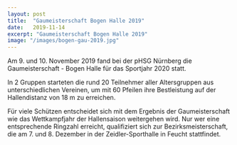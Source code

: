 ```yaml
---
layout: post
title:  "Gaumeisterschaft Bogen Halle 2019"
date:   2019-11-14
excerpt: "Gaumeisterschaft Bogen Halle 2019"
image: "/images/bogen-gau-2019.jpg"
---
```


Am 9. und 10. November 2019 fand bei der pHSG Nürnberg die Gaumeisterschaft - Bogen Halle für das Sportjahr 2020 statt.

In 2 Gruppen starteten die rund 20 Teilnehmer aller Altersgruppen aus unterschiedlichen Vereinen, um mit 60 Pfeilen ihre Bestleistung auf der Hallendistanz von 18 m zu erreichen.

Für viele Schützen entscheidet sich mit dem Ergebnis der Gaumeisterschaft wie das Wettkampfjahr der Hallensaison weitergehen wird. Nur wer eine entsprechende Ringzahl erreicht, qualifiziert sich zur Bezirksmeisterschaft, die am 7. und 8. Dezember in der Zeidler-Sporthalle in Feucht stattfindet.
